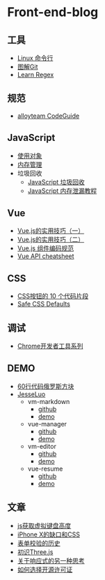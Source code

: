 # Front-end-blog
## 工具
  - [Linux 命令行](http://billie66.github.io/TLCL/index.html)
  - [图解Git](https://marklodato.github.io/visual-git-guide/index-zh-cn.html)
  - [Learn Regex](https://github.com/zeeshanu/learn-regex)

## 规范
  - [alloyteam CodeGuide](http://alloyteam.github.io/CodeGuide/)

## JavaScript
  - [使用对象](https://developer.mozilla.org/zh-CN/docs/Web/JavaScript/Guide/Working_with_Objects)
  - [内存管理](https://developer.mozilla.org/zh-CN/docs/Web/JavaScript/Memory_Management)
  - 垃圾回收
    - [JavaScript 垃圾回收](https://segmentfault.com/a/1190000007616791)
    - [JavaScript 内存泄漏教程](http://www.ruanyifeng.com/blog/2017/04/memory-leak.html)

## Vue
  - [Vue.js的实用技巧（一）](https://zhuanlan.zhihu.com/p/25589193)
  - [Vue.js的实用技巧（二）](https://zhuanlan.zhihu.com/p/25623356)
  - [Vue.js 组件编码规范](https://pablohpsilva.github.io/vuejs-component-style-guide/#/chinese)
  - [Vue API cheatsheet](https://vuejs-tips.github.io/cheatsheet/)

## CSS
  - [CSS按钮的 10 个代码片段](https://zhuanlan.zhihu.com/p/25597059)
  - [Safe CSS Defaults](http://nimbupani.com/safe-css-defaults.html)

## 调试
  - [Chrome开发者工具系列](http://www.cnblogs.com/constantince/category/712675.html)

## DEMO
  - [60行代码俄罗斯方块](http://bbs.csdn.net/topics/390427122)
  - [JesseLuo](https://github.com/luosijie)
    - vm-markdown
      - [github](https://github.com/luosijie/vm-markdown)
      - [demo](https://luosijie.github.io/vm-markdown/)
    - vue-manager
      - [github](https://github.com/luosijie/vue-manager)
      - [demo](https://luosijie.github.io/vue-manager/)
    - vm-editor
      - [github](https://github.com/luosijie/vm-editor)
      - [demo](https://luosijie.github.io/vm-editor/)
    - vue-resume
      - [github](https://github.com/luosijie/vue-resume)
      - [demo](https://luosijie.github.io/vue-resume/)

## 文章
  - [js获取虚拟键盘高度](https://segmentfault.com/a/1190000010693229)
  - [iPhone X的缺口和CSS](https://www.w3cplus.com/css/the-notch-and-css.html)
  - [表单校验的历史](https://zhuanlan.zhihu.com/p/28323080)
  - [初识Three.js](https://zhuanlan.zhihu.com/p/27296011)
  - [关于响应式的另一种思考](https://zhuanlan.zhihu.com/p/27258076)
  - [如何选择开源许可证](http://www.ruanyifeng.com/blog/2011/05/how_to_choose_free_software_licenses.html)
